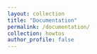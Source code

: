 ```yaml
---
layout: collection
title: "Documentation"
permalink: /documentation/
collection: howtos 
author_profile: false
---
```

